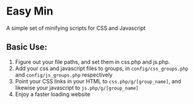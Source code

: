# Easy Min #

A simple set of minifying scripts for CSS and Javascript

## Basic Use: ##

1. Figure out your file paths, and set them in css.php and js.php.
2. Add your css and javascript files to groups, in `config/css_groups.php` and `config/js_groups.php` respectively
3. Point your CSS links in your HTML to `css.php/g/[group_name]`, and likewise your javascript to `js.php/g/[group_name]`
4. Enjoy a faster loading website